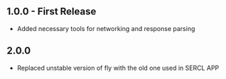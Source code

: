 ## 1.0.0 - First Release

* Added necessary tools for networking and response parsing

## 2.0.0

* Replaced unstable version of fly with the old one used in SERCL APP
